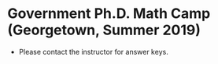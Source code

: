 # Government Ph.D. Math Camp (Georgetown, Summer 2019)

- Please contact the instructor for answer keys.
